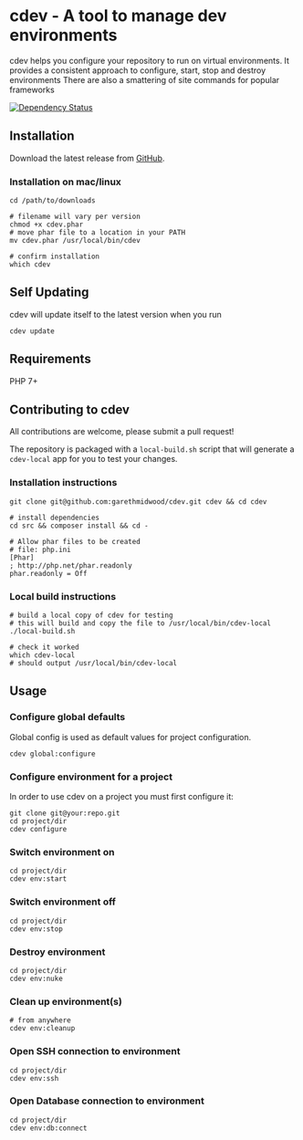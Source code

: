 cdev - A tool to manage dev environments
========================================

cdev helps you configure your repository to run on virtual environments.
It provides a consistent approach to configure, start, stop and destroy environments
There are also a smattering of site commands for popular frameworks

[![Dependency Status](https://www.versioneye.com/user/projects/599720fc0fb24f0bf7c2082a/badge.svg?style=flat)](https://www.versioneye.com/user/projects/599720fc0fb24f0bf7c2082a)

Installation
------------
Download the latest release from [GitHub](https://github.com/garethmidwood/cdev/releases/latest).

### Installation on mac/linux
```
cd /path/to/downloads

# filename will vary per version
chmod +x cdev.phar
# move phar file to a location in your PATH
mv cdev.phar /usr/local/bin/cdev

# confirm installation
which cdev
```


Self Updating
-------------
cdev will update itself to the latest version when you run
```
cdev update
```


Requirements
------------
PHP 7+



Contributing to cdev
--------------------
All contributions are welcome, please submit a pull request!

The repository is packaged with a `local-build.sh` script that will generate a `cdev-local` app for you to test your changes.

### Installation instructions
```
git clone git@github.com:garethmidwood/cdev.git cdev && cd cdev

# install dependencies
cd src && composer install && cd -

# Allow phar files to be created
# file: php.ini
[Phar]
; http://php.net/phar.readonly
phar.readonly = Off
```

### Local build instructions

```
# build a local copy of cdev for testing
# this will build and copy the file to /usr/local/bin/cdev-local
./local-build.sh

# check it worked
which cdev-local
# should output /usr/local/bin/cdev-local
```



Usage
-----

### Configure global defaults
Global config is used as default values for project configuration.
```
cdev global:configure
```

### Configure environment for a project
In order to use cdev on a project you must first configure it:
```
git clone git@your:repo.git
cd project/dir
cdev configure
```

### Switch environment on
```
cd project/dir
cdev env:start
```

### Switch environment off
```
cd project/dir
cdev env:stop
```

### Destroy environment
```
cd project/dir
cdev env:nuke
```

### Clean up environment(s)
```
# from anywhere
cdev env:cleanup
```

### Open SSH connection to environment
```
cd project/dir
cdev env:ssh
```

### Open Database connection to environment
```
cd project/dir
cdev env:db:connect
```

